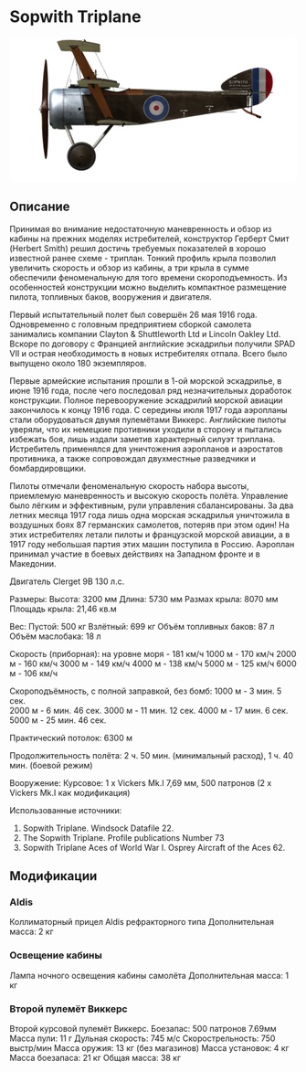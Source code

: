 # Sopwith Triplane

![soptriplane](../images/soptriplane.png)

## Описание

Принимая во внимание недостаточную маневренность и обзор из кабины на прежних моделях истребителей, конструктор Герберт Смит (Herbert Smith) решил достичь требуемых показателей в хорошо известной ранее схеме - триплан. Тонкий профиль крыла позволил увеличить скорость и обзор из кабины, а три крыла в сумме обеспечили феноменальную для того времени скороподъемность. Из особенностей конструкции можно выделить компактное размещение пилота, топливных баков, вооружения и двигателя.

Первый испытательный полет был совершён 26 мая 1916 года. Одновременно с головным предприятием сборкой самолета занимались компании Clayton & Shuttleworth Ltd и Lincoln Oakley Ltd. Вскоре по договору с Францией английские эскадрильи получили SPAD VII и острая необходимость в новых истребителях отпала. Всего было выпущено около 180 экземпляров.

Первые армейские испытания прошли в 1-ой морской эскадрилье, в июне 1916 года, после чего последовал ряд незначительных доработок конструкции. Полное перевооружение эскадрилий морской авиации закончилось к концу 1916 года. С середины июля 1917 года аэропланы стали оборудоваться двумя пулемётами Виккерс. Английские пилоты уверяли, что их немецкие противники уходили в сторону и пытались избежать боя, лишь издали заметив характерный силуэт триплана. Истребитель применялся для уничтожения аэропланов и аэростатов противника, а также сопровождал двухместные разведчики и бомбардировщики.

Пилоты отмечали феноменальную скорость набора высоты, приемлемую маневренность и высокую скорость полёта. Управление было лёгким и эффективным, рули управления сбалансированы. За два летних месяца 1917 года лишь одна морская эскадрилья уничтожила в воздушных боях 87 германских самолетов, потеряв при этом один! На этих истребителях летали пилоты и французской морской авиации, а в 1917 году небольшая партия этих машин поступила в Россию. Аэроплан принимал участие в боевых действиях на Западном фронте и в Македонии.


Двигатель Clerget 9B 130 л.с.

Размеры:
Высота: 3200 мм
Длина: 5730 мм
Размах крыла: 8070 мм
Площадь крыла: 21,46 кв.м

Вес:
Пустой: 500 кг 
Взлётный: 699 кг
Объём топливных баков: 87 л
Объём маслобакa: 18 л    

Скорость (приборная):
на уровне моря - 181 км/ч
1000 м - 170 км/ч
2000 м - 160 км/ч
3000 м - 149 км/ч
4000 м - 138 км/ч
5000 м - 125 км/ч
6000 м - 106 км/ч

Скороподъёмность, с полной заправкой, без бомб:
1000 м - 3 мин. 5 сек.  
2000 м - 6 мин. 46 сек. 
3000 м - 11 мин. 12 сек. 
4000 м - 17 мин. 6 сек.
5000 м - 25 мин. 46 сек.

Практический потолок: 6300 м

Продолжительность полёта: 2 ч. 50 мин. (минимальный расход), 1 ч. 40 мин. (боевой режим)

Вооружение:
Курсовое: 1 х Vickers Mk.I 7,69 мм, 500 патронов (2 х Vickers Mk.I как модификация)

Использованные источники:
1) Sopwith Triplane. Windsock Datafile 22.
2) The Sopwith Triplane. Profile publications Number 73
3) Sopwith Triplane Aces of World War I. Osprey Aircraft of the Aces 62.

## Модификации


### Aldis

Коллиматорный прицел Aldis рефракторного типа
Дополнительная масса: 2 кг


### Освещение кабины

Лампа ночного освещения кабины самолёта
Дополнительная масса: 1 кг


### Второй пулемёт Виккерс

Второй курсовой пулемёт Виккерс.
Боезапас: 500 патронов 7.69мм 
Масса пули: 11 г
Дульная скорость: 745 м/с
Скорострельность: 750 выстр/мин
Масса оружия: 13 кг (без магазинов)
Масса установок: 4 кг
Масса боезапаса: 21 кг
Общая масса: 38 кг
